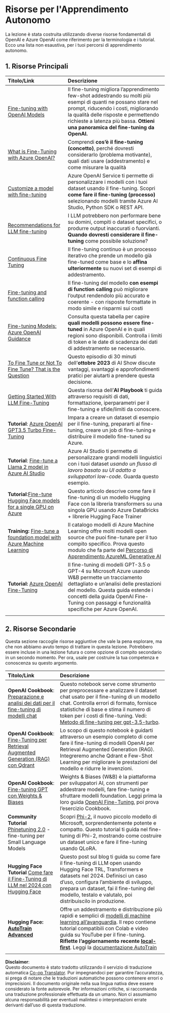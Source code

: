 <!--
CO_OP_TRANSLATOR_METADATA:
{
  "original_hash": "c2f423d1402f71ca3869ec135bb77d16",
  "translation_date": "2025-07-09T18:01:00+00:00",
  "source_file": "18-fine-tuning/RESOURCES.md",
  "language_code": "it"
}
-->
# Risorse per l'Apprendimento Autonomo

La lezione è stata costruita utilizzando diverse risorse fondamentali di OpenAI e Azure OpenAI come riferimento per la terminologia e i tutorial. Ecco una lista non esaustiva, per i tuoi percorsi di apprendimento autonomo.

## 1. Risorse Principali

| Titolo/Link                                                                                                                                                                                                                   | Descrizione                                                                                                                                                                                                                                                                                                                   |
| :--------------------------------------------------------------------------------------------------------------------------------------------------------------------------------------------------------------------------- | :---------------------------------------------------------------------------------------------------------------------------------------------------------------------------------------------------------------------------------------------------------------------------------------------------------------------------- |
| [Fine-tuning with OpenAI Models](https://platform.openai.com/docs/guides/fine-tuning?WT.mc_id=academic-105485-koreyst)                                                                                                       | Il fine-tuning migliora l’apprendimento few-shot addestrando su molti più esempi di quanti ne possano stare nel prompt, riducendo i costi, migliorando la qualità delle risposte e permettendo richieste a latenza più bassa. **Ottieni una panoramica del fine-tuning da OpenAI.**                                                                                     |
| [What is Fine-Tuning with Azure OpenAI?](https://learn.microsoft.com/azure/ai-services/openai/concepts/fine-tuning-considerations#what-is-fine-tuning-with-azure-openai?WT.mc_id=academic-105485-koreyst)                   | Comprendi **cos’è il fine-tuning (concetto)**, perché dovresti considerarlo (problema motivante), quali dati usare (addestramento) e come misurare la qualità                                                                                                                                                                   |
| [Customize a model with fine-tuning](https://learn.microsoft.com/azure/ai-services/openai/how-to/fine-tuning?tabs=turbo%2Cpython&pivots=programming-language-studio#continuous-fine-tuning?WT.mc_id=academic-105485-koreyst) | Azure OpenAI Service ti permette di personalizzare i modelli con i tuoi dataset usando il fine-tuning. Scopri **come fare il fine-tuning (processo)** selezionando modelli tramite Azure AI Studio, Python SDK o REST API.                                                                                                         |
| [Recommendations for LLM fine-tuning](https://learn.microsoft.com/ai/playbook/technology-guidance/generative-ai/working-with-llms/fine-tuning-recommend?WT.mc_id=academic-105485-koreyst)                                    | I LLM potrebbero non performare bene su domini, compiti o dataset specifici, o produrre output inaccurati o fuorvianti. **Quando dovresti considerare il fine-tuning** come possibile soluzione?                                                                                                                                  |
| [Continuous Fine Tuning](https://learn.microsoft.com/azure/ai-services/openai/how-to/fine-tuning?tabs=turbo%2Cpython&pivots=programming-language-studio#continuous-fine-tuning?WT.mc_id=academic-105485-koreyst)             | Il fine-tuning continuo è un processo iterativo che prende un modello già fine-tuned come base e lo **affina ulteriormente** su nuovi set di esempi di addestramento.                                                                                                                                                             |
| [Fine-tuning and function calling](https://learn.microsoft.com/azure/ai-services/openai/how-to/fine-tuning-functions?WT.mc_id=academic-105485-koreyst)                                                                       | Il fine-tuning del modello **con esempi di function calling** può migliorare l’output rendendolo più accurato e coerente - con risposte formattate in modo simile e risparmi sui costi                                                                                                                                            |
| [Fine-tuning Models: Azure OpenAI Guidance](https://learn.microsoft.com/azure/ai-services/openai/concepts/models#fine-tuning-models?WT.mc_id=academic-105485-koreyst)                                                        | Consulta questa tabella per capire **quali modelli possono essere fine-tuned** in Azure OpenAI e in quali regioni sono disponibili. Controlla i limiti di token e le date di scadenza dei dati di addestramento se necessario.                                                                                                    |
| [To Fine Tune or Not To Fine Tune? That is the Question](https://learn.microsoft.com/shows/ai-show/to-fine-tune-or-not-fine-tune-that-is-the-question?WT.mc_id=academic-105485-koreyst)                                      | Questo episodio di 30 minuti dell’**ottobre 2023** di AI Show discute vantaggi, svantaggi e approfondimenti pratici per aiutarti a prendere questa decisione.                                                                                                                                                                    |
| [Getting Started With LLM Fine-Tuning](https://learn.microsoft.com/ai/playbook/technology-guidance/generative-ai/working-with-llms/fine-tuning-recommend?WT.mc_id=academic-105485-koreyst)                                             | Questa risorsa dell’**AI Playbook** ti guida attraverso requisiti di dati, formattazione, iperparametri per il fine-tuning e sfide/limiti da conoscere.                                                                                                                                                                         |
| **Tutorial**: [Azure OpenAI GPT3.5 Turbo Fine-Tuning](https://learn.microsoft.com/azure/ai-services/openai/tutorials/fine-tune?tabs=python%2Ccommand-line?WT.mc_id=academic-105485-koreyst)                                  | Impara a creare un dataset di esempio per il fine-tuning, prepararti al fine-tuning, creare un job di fine-tuning e distribuire il modello fine-tuned su Azure.                                                                                                                                                                  |
| **Tutorial**: [Fine-tune a Llama 2 model in Azure AI Studio](https://learn.microsoft.com/azure/ai-studio/how-to/fine-tune-model-llama?WT.mc_id=academic-105485-koreyst)                                                      | Azure AI Studio ti permette di personalizzare grandi modelli linguistici con i tuoi dataset _usando un flusso di lavoro basato su UI adatto a sviluppatori low-code_. Guarda questo esempio.                                                                                                                                     |
| **Tutorial**:[Fine-tune Hugging Face models for a single GPU on Azure](https://learn.microsoft.com/azure/databricks/machine-learning/train-model/huggingface/fine-tune-model?WT.mc_id=academic-105485-koreyst)               | Questo articolo descrive come fare il fine-tuning di un modello Hugging Face con la libreria transformers su una singola GPU usando Azure DataBricks + librerie Hugging Face Trainer                                                                                                                                            |
| **Training:** [Fine-tune a foundation model with Azure Machine Learning](https://learn.microsoft.com/training/modules/finetune-foundation-model-with-azure-machine-learning/?WT.mc_id=academic-105485-koreyst)         | Il catalogo modelli di Azure Machine Learning offre molti modelli open source che puoi fine-tunare per il tuo compito specifico. Prova questo modulo che fa parte del [Percorso di Apprendimento AzureML Generative AI](https://learn.microsoft.com/training/paths/work-with-generative-models-azure-machine-learning/?WT.mc_id=academic-105485-koreyst) |
| **Tutorial:** [Azure OpenAI Fine-Tuning](https://docs.wandb.ai/guides/integrations/azure-openai-fine-tuning?WT.mc_id=academic-105485-koreyst)                                                                                | Il fine-tuning di modelli GPT-3.5 o GPT-4 su Microsoft Azure usando W&B permette un tracciamento dettagliato e un’analisi delle prestazioni del modello. Questa guida estende i concetti della guida OpenAI Fine-Tuning con passaggi e funzionalità specifiche per Azure OpenAI.                                                  |
|                                                                                                                                                                                                                              |                                                                                                                                                                                                                                                                                                                               |

## 2. Risorse Secondarie

Questa sezione raccoglie risorse aggiuntive che vale la pena esplorare, ma che non abbiamo avuto tempo di trattare in questa lezione. Potrebbero essere incluse in una lezione futura o come opzione di compito secondario in un secondo momento. Per ora, usale per costruire la tua competenza e conoscenza su questo argomento.

| Titolo/Link                                                                                                                                                                                                            | Descrizione                                                                                                                                                                                                                                                                                                                                                                                                                                                                                                                 |
| :-------------------------------------------------------------------------------------------------------------------------------------------------------------------------------------------------------------------- | :-------------------------------------------------------------------------------------------------------------------------------------------------------------------------------------------------------------------------------------------------------------------------------------------------------------------------------------------------------------------------------------------------------------------------------------------------------------------------------------------------------------------------- |
| **OpenAI Cookbook**: [Preparazione e analisi dei dati per il fine-tuning di modelli chat](https://cookbook.openai.com/examples/chat_finetuning_data_prep?WT.mc_id=academic-105485-koreyst)                              | Questo notebook serve come strumento per preprocessare e analizzare il dataset chat usato per il fine-tuning di un modello chat. Controlla errori di formato, fornisce statistiche di base e stima il numero di token per i costi di fine-tuning. Vedi: [Metodo di fine-tuning per gpt-3.5-turbo](https://platform.openai.com/docs/guides/fine-tuning?WT.mc_id=academic-105485-koreyst).                                                                                                   |
| **OpenAI Cookbook**: [Fine-Tuning per Retrieval Augmented Generation (RAG) con Qdrant](https://cookbook.openai.com/examples/fine-tuned_qa/ft_retrieval_augmented_generation_qdrant?WT.mc_id=academic-105485-koreyst) | Lo scopo di questo notebook è guidarti attraverso un esempio completo di come fare il fine-tuning di modelli OpenAI per Retrieval Augmented Generation (RAG). Integreremo anche Qdrant e Few-Shot Learning per migliorare le prestazioni del modello e ridurre le invenzioni.                                                                                                                                                                                                                                                                |
| **OpenAI Cookbook**: [Fine-tuning GPT con Weights & Biases](https://cookbook.openai.com/examples/third_party/gpt_finetuning_with_wandb?WT.mc_id=academic-105485-koreyst)                                             | Weights & Biases (W&B) è la piattaforma per sviluppatori AI, con strumenti per addestrare modelli, fare fine-tuning e sfruttare modelli foundation. Leggi prima la loro guida [OpenAI Fine-Tuning](https://docs.wandb.ai/guides/integrations/openai-fine-tuning/?WT.mc_id=academic-105485-koreyst), poi prova l’esercizio Cookbook.                                                                                                                                                                                                                  |
| **Community Tutorial** [Phinetuning 2.0](https://huggingface.co/blog/g-ronimo/phinetuning?WT.mc_id=academic-105485-koreyst) - fine-tuning per Small Language Models                                                   | Scopri [Phi-2](https://www.microsoft.com/research/blog/phi-2-the-surprising-power-of-small-language-models/?WT.mc_id=academic-105485-koreyst), il nuovo piccolo modello di Microsoft, sorprendentemente potente e compatto. Questo tutorial ti guida nel fine-tuning di Phi-2, mostrando come costruire un dataset unico e fare il fine-tuning usando QLoRA.                                                                                                                                                                       |
| **Hugging Face Tutorial** [Come fare il Fine-Tuning di LLM nel 2024 con Hugging Face](https://www.philschmid.de/fine-tune-llms-in-2024-with-trl?WT.mc_id=academic-105485-koreyst)                                     | Questo post sul blog ti guida su come fare il fine-tuning di LLM open usando Hugging Face TRL, Transformers e datasets nel 2024. Definisci un caso d’uso, configura l’ambiente di sviluppo, prepara un dataset, fai il fine-tuning del modello, testalo e valutalo, poi distribuiscilo in produzione.                                                                                                                                                                                                                                                                |
| **Hugging Face: [AutoTrain Advanced](https://github.com/huggingface/autotrain-advanced?WT.mc_id=academic-105485-koreyst)**                                                                                            | Offre un addestramento e distribuzione più rapidi e semplici di [modelli di machine learning all’avanguardia](https://twitter.com/abhi1thakur/status/1755167674894557291?WT.mc_id=academic-105485-koreyst). Il repo contiene tutorial compatibili con Colab e video guida su YouTube per il fine-tuning. **Riflette l’aggiornamento recente [local-first](https://twitter.com/abhi1thakur/status/1750828141805777057?WT.mc_id=academic-105485-koreyst)**. Leggi la [documentazione AutoTrain](https://huggingface.co/autotrain?WT.mc_id=academic-105485-koreyst) |
|                                                                                                                                                                                                                       |                                                                                                                                                                                                                                                                                                                                                                                                                                                                                                                             |

**Disclaimer**:  
Questo documento è stato tradotto utilizzando il servizio di traduzione automatica [Co-op Translator](https://github.com/Azure/co-op-translator). Pur impegnandoci per garantire l’accuratezza, si prega di notare che le traduzioni automatiche possono contenere errori o imprecisioni. Il documento originale nella sua lingua nativa deve essere considerato la fonte autorevole. Per informazioni critiche, si raccomanda una traduzione professionale effettuata da un umano. Non ci assumiamo alcuna responsabilità per eventuali malintesi o interpretazioni errate derivanti dall’uso di questa traduzione.